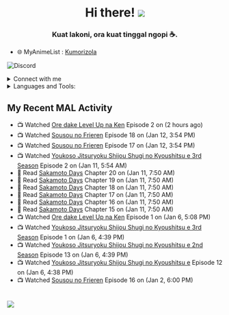 <h1 align="center">Hi there! <img src="https://media.giphy.com/media/hvRJCLFzcasrR4ia7z/giphy.gif" width="25px"> </h1>
<h3 align="center">Kuat lakoni, ora kuat tinggal ngopi ☕.</h3>

- 🌐 MyAnimeList : [Kumorizola](https://myanimelist.net/animelist/Kumorizola)

![Discord](https://discord.c99.nl/widget/theme-3/761213268009943051.png)
<details>
      <summary>Connect with me</summary>
    <p align="left">
        <a href="https://www.instagram.com/kumorizola/" target="blank"><img align="center"
                src="https://raw.githubusercontent.com/rahuldkjain/github-profile-readme-generator/master/src/images/icons/Social/instagram.svg"
                alt="kumorizola" height="30" width="40" /></a>
        <a href="https://discord.com" target="blank"><img align="center"
                src="https://raw.githubusercontent.com/rahuldkjain/github-profile-readme-generator/master/src/images/icons/Social/discord.svg"
                alt="Kumori#5882" height="30" width="40" /></a>
    </p>
</details>

<details>
    <summary align="left">Languages and Tools:</summary>
<p align="left">
      <a href="https://www.w3schools.com/css/" target="_blank">
        <img src="https://raw.githubusercontent.com/devicons/devicon/master/icons/css3/css3-original-wordmark.svg"
            alt="css3" width="40" height="40" /> </a> <a href="https://www.w3.org/html/" target="_blank"> <img
            src="https://raw.githubusercontent.com/devicons/devicon/master/icons/html5/html5-original-wordmark.svg"
            alt="html5" width="40" height="40" /> </a> <a href="https://www.java.com" target="_blank"> <img
            src="https://raw.githubusercontent.com/devicons/devicon/master/icons/java/java-original.svg" alt="java"
            width="40" height="40" /> </a> <a href="https://developer.mozilla.org/en-US/docs/Web/JavaScript"
            target="_blank"> <img
            src="https://raw.githubusercontent.com/devicons/devicon/master/icons/javascript/javascript-original.svg"
            alt="javascript" width="40" height="40" /> </a> <a href="https://nodejs.org" target="_blank"> <img
            src="https://raw.githubusercontent.com/devicons/devicon/master/icons/nodejs/nodejs-original-wordmark.svg"
            alt="nodejs" width="40" height="40" /> </a> <a href="https://www.python.org" target="_blank"> <img
            src="https://raw.githubusercontent.com/devicons/devicon/master/icons/python/python-original.svg"
            alt="python" width="40" height="40" /> </a> <a href="https://www.typescriptlang.org/" target="_blank"> <img
            src="https://raw.githubusercontent.com/devicons/devicon/master/icons/typescript/typescript-original.svg" 
            alt="typescript" width="40" height="40" /> </a> <a href="https://www.photoshop.com/en" target="_blank"> <img
            src="https://upload.wikimedia.org/wikipedia/commons/a/af/Adobe_Photoshop_CC_icon.svg" alt="photoshop" width="40" height="40"/> </a>
            <a href="https://www.adobe.com/products/premiere.html" target="_blank"> <img
            src="https://upload.wikimedia.org/wikipedia/commons/4/40/Adobe_Premiere_Pro_CC_icon.svg" alt="Premiere pro" width="40" height="40"/> </a>
            <a href="https://www.adobe.com/in/products/illustrator.html" target="_blank"> <img 
            src="https://upload.wikimedia.org/wikipedia/commons/f/fb/Adobe_Illustrator_CC_icon.svg" alt="illustrator" width="40" height="40"/> </a>
      
 </details>
 
 <h2> My Recent MAL Activity</h2>
<!-- MAL_ACTIVITY:start -->

- 📺 Watched [Ore dake Level Up na Ken](https://MyAnimeList.net/anime.php?id=52299) Episode 2 on (2 hours ago)
- 📺 Watched [Sousou no Frieren](https://MyAnimeList.net/anime.php?id=52991) Episode 18 on (Jan 12, 3:54 PM)
- 📺 Watched [Sousou no Frieren](https://MyAnimeList.net/anime.php?id=52991) Episode 17 on (Jan 12, 3:54 PM)
- 📺 Watched [Youkoso Jitsuryoku Shijou Shugi no Kyoushitsu e 3rd Season](https://MyAnimeList.net/anime.php?id=51180) Episode 2 on (Jan 11, 5:54 AM)
- 📖 Read [Sakamoto Days](https://MyAnimeList.net/manga.php?id=131334) Chapter 20 on (Jan 11, 7:50 AM)
- 📖 Read [Sakamoto Days](https://MyAnimeList.net/manga.php?id=131334) Chapter 19 on (Jan 11, 7:50 AM)
- 📖 Read [Sakamoto Days](https://MyAnimeList.net/manga.php?id=131334) Chapter 18 on (Jan 11, 7:50 AM)
- 📖 Read [Sakamoto Days](https://MyAnimeList.net/manga.php?id=131334) Chapter 17 on (Jan 11, 7:50 AM)
- 📖 Read [Sakamoto Days](https://MyAnimeList.net/manga.php?id=131334) Chapter 16 on (Jan 11, 7:50 AM)
- 📖 Read [Sakamoto Days](https://MyAnimeList.net/manga.php?id=131334) Chapter 15 on (Jan 11, 7:50 AM)
- 📺 Watched [Ore dake Level Up na Ken](https://MyAnimeList.net/anime.php?id=52299) Episode 1 on (Jan 6, 5:08 PM)
- 📺 Watched [Youkoso Jitsuryoku Shijou Shugi no Kyoushitsu e 3rd Season](https://MyAnimeList.net/anime.php?id=51180) Episode 1 on (Jan 6, 4:39 PM)
- 📺 Watched [Youkoso Jitsuryoku Shijou Shugi no Kyoushitsu e 2nd Season](https://MyAnimeList.net/anime.php?id=51096) Episode 13 on (Jan 6, 4:39 PM)
- 📺 Watched [Youkoso Jitsuryoku Shijou Shugi no Kyoushitsu e](https://MyAnimeList.net/anime.php?id=35507) Episode 12 on (Jan 6, 4:38 PM)
- 📺 Watched [Sousou no Frieren](https://MyAnimeList.net/anime.php?id=52991) Episode 16 on (Jan 2, 6:00 PM)

<!-- MAL_ACTIVITY:end -->

  
<h2 align="left"> <img src="https://media.discordapp.net/attachments/918405470073520168/919220018355523584/ezgif.com-gif-maker_1.gif">
